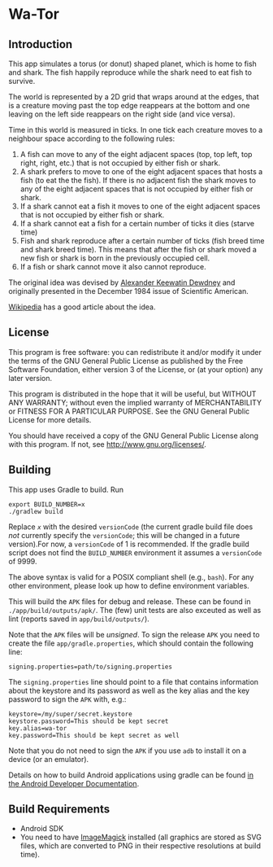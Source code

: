 Wa-Tor
======

Introduction
------------

This app simulates a torus (or donut) shaped planet, which is home to
fish and shark. The fish happily reproduce while the shark need to eat fish to survive.

The world is represented by a 2D grid that wraps around at the edges, that is a creature
moving past the top edge reappears at the bottom and one leaving on the left side reappears
on the right side (and vice versa).

Time in this world is measured in ticks. In one tick each creature moves to a neighbour space
according to the following rules:

  1. A fish can move to any of the eight adjacent spaces (top, top left, top right, right, etc.)
     that is not occupied by either fish or shark.
  2. A shark prefers to move to one of the eight adjacent spaces that hosts a fish (to eat the
     the fish). If there is no adjacent fish the shark moves to any of the eight adjacent spaces
     that is not occupied by either fish or shark.
  3. If a shark cannot eat a fish it moves to one of the eight adjacent spaces that is not
     occupied by either fish or shark.
  4. If a shark cannot eat a fish for a certain number of ticks it dies (starve time)
  5. Fish and shark reproduce after a certain number of ticks (fish breed time and shark breed
     time). This means that after the fish or shark moved a new fish or shark is born in the
     previously occupied cell.
  6. If a fish or shark cannot move it also cannot reproduce.

The original idea was devised by
[Alexander Keewatin Dewdney](https://en.wikipedia.org/wiki/Alexander_Dewdney)
and originally presented in the December 1984 issue of Scientific American.

[Wikipedia](https://en.wikipedia.org/wiki/Wa-Tor) has a good article about the idea.

License
-------

This program is free software: you can redistribute it and/or modify
it under the terms of the GNU General Public License as published by
the Free Software Foundation, either version 3 of the License, or
(at your option) any later version.

This program is distributed in the hope that it will be useful,
but WITHOUT ANY WARRANTY; without even the implied warranty of
MERCHANTABILITY or FITNESS FOR A PARTICULAR PURPOSE.  See the
GNU General Public License for more details.

You should have received a copy of the GNU General Public License
along with this program.  If not, see <http://www.gnu.org/licenses/>.

Building
--------

This app uses Gradle to build. Run

	export BUILD_NUMBER=x
	./gradlew build

Replace _`x`_ with the desired `versionCode` (the current gradle build file does _not_ currently
specify the `versionCode`; this will be changed in a future version).For now, a `versionCode` of 1
is recommended. If the gradle build script does not find the `BUILD_NUMBER` environment it assumes
a `versionCode` of 9999.

The above syntax is valid for a POSIX compliant shell (e.g., `bash`). For any other environment,
please look up how to define environment variables.

This will build the `APK` files for debug and release. These can be found in
`./app/build/outputs/apk/`. The (few) unit tests are also exceuted as well as lint (reports
saved in `app/build/outputs/`).

Note that the `APK` files will be _unsigned_. To sign the release `APK`  you need to create the
file `app/gradle.properties`, which should contain the following line:

	signing.properties=path/to/signing.properties

The `signing.properties` line should point to a file that contains information about the keystore
and its password as well as the key alias and the key password to sign the `APK` with, e.g.:

	keystore=/my/super/secret.keystore
    keystore.password=This should be kept secret
    key.alias=wa-tor
    key.password=This should be kept secret as well

Note that you do not need to sign the `APK` if you use `adb` to install it on a device (or an
emulator).

Details on how to build Android applications using gradle can be found
[in the Android Developer Documentation](http://developer.android.com/tools/building/building-cmdline.html).

Build Requirements
------------------

 * Android SDK
 * You need to have [ImageMagick](http://www.imagemagick.org) installed (all graphics are stored as
   SVG files, which are converted to PNG in their respective resolutions at build time).